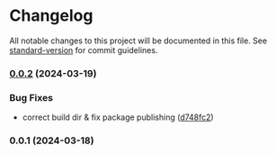 # Changelog

All notable changes to this project will be documented in this file. See [standard-version](https://github.com/conventional-changelog/standard-version) for commit guidelines.

### [0.0.2](https://github.com/Geo25rey/magic-link-improved/compare/v0.0.1...v0.0.2) (2024-03-19)


### Bug Fixes

* correct build dir & fix package publishing ([d748fc2](https://github.com/Geo25rey/magic-link-improved/commit/d748fc258192b63fd9a39b8d91df4bdddc314810))

### 0.0.1 (2024-03-18)
